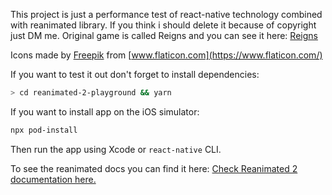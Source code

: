 
This project is just a performance test of react-native technology combined with reanimated library.
If you think i should delete it because of copyright just DM me.
Original game is called Reigns and you can see it here: [Reigns](https://apps.apple.com/pl/app/reigns/id1114127463?l=pl)

Icons made by [Freepik](https://www.flaticon.com/authors/freepik) from [www.flaticon.com](https://www.flaticon.com/)

If you want to test it out don't forget to install dependencies:

```bash
> cd reanimated-2-playground && yarn
```

If you want to install app on the iOS simulator:

```bash
npx pod-install
```

Then run the app using Xcode or `react-native` CLI.

To see the reanimated docs you can find it here:
[Check Reanimated 2 documentation here.](https://docs.swmansion.com/react-native-reanimated/)
